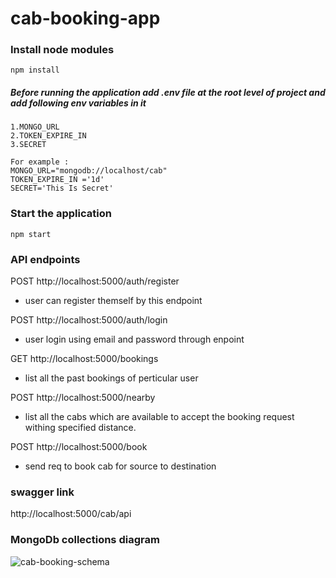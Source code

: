 # cab-booking-app

### Install node modules

    npm install

##### Before running the application add .env file at the root level of project and add following env variables in it
	1.MONGO_URL
   	2.TOKEN_EXPIRE_IN
   	3.SECRET
	
	For example : 
	MONGO_URL="mongodb://localhost/cab"
    TOKEN_EXPIRE_IN ='1d'
    SECRET='This Is Secret'
    
### **Start the application**
    
    npm start
	
    
### **API endpoints**
 
 POST http://localhost:5000/auth/register 
  - user can register themself by this endpoint
 
 POST http://localhost:5000/auth/login
  - user login using email and password through enpoint
  
 GET http://localhost:5000/bookings
  - list all the past bookings of perticular user 

 POST http://localhost:5000/nearby
  - list all the cabs which are available to accept the booking request withing specified distance.
  
 POST http://localhost:5000/book
  - send req to book cab for source to destination


### **swagger link**

  http://localhost:5000/cab/api



### **MongoDb collections diagram**

![cab-booking-schema](https://user-images.githubusercontent.com/110447114/183032384-448223a5-1a18-4246-bdbe-9985dd5ebbe2.jpg)




